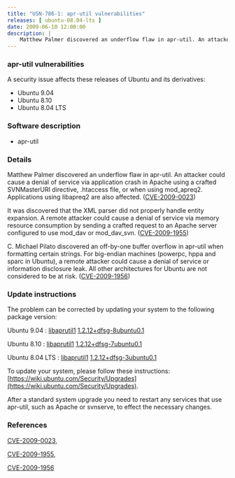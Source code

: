 ```yaml
---
title: "USN-786-1: apr-util vulnerabilities"
releases: [ ubuntu-08.04-lts ]
date: 2009-06-10 12:00:00
description: |
    Matthew Palmer discovered an underflow flaw in apr-util. An attacker could cause a denial of service via application crash in Apache using a crafted SVNMasterURI directive, .htaccess file, or when using mod_apreq2. Applications using libapreq2 are also affected. ([CVE-2009-0023](http://people.ubuntu.com/~ubuntu-security/cve/CVE-2009-0023))
--- 
```

 
### apr-util vulnerabilities

A security issue affects these releases of Ubuntu and its derivatives:

* Ubuntu 9.04
* Ubuntu 8.10
* Ubuntu 8.04 LTS

### Software description

* apr-util 

### Details

Matthew Palmer discovered an underflow flaw in apr-util. An attacker could cause a denial of service via application crash in Apache using a crafted SVNMasterURI directive, .htaccess file, or when using mod_apreq2. Applications using libapreq2 are also affected. ([CVE-2009-0023](http://people.ubuntu.com/~ubuntu-security/cve/CVE-2009-0023))

It was discovered that the XML parser did not properly handle entity expansion. A remote attacker could cause a denial of service via memory resource consumption by sending a crafted request to an Apache server configured to use mod_dav or mod_dav_svn. ([CVE-2009-1955](http://people.ubuntu.com/~ubuntu-security/cve/CVE-2009-1955))

C. Michael Pilato discovered an off-by-one buffer overflow in apr-util when formatting certain strings. For big-endian machines (powerpc, hppa and sparc in Ubuntu), a remote attacker could cause a denial of service or information disclosure leak. All other architectures for Ubuntu are not considered to be at risk. ([CVE-2009-1956](http://people.ubuntu.com/~ubuntu-security/cve/CVE-2009-1956)) 

### Update instructions

The problem can be corrected by updating your system to the following package version:

Ubuntu 9.04
 : [libaprutil1](https://launchpad.net/ubuntu/+source/apr-util) <span> [1.2.12+dfsg-8ubuntu0.1](https://launchpad.net/ubuntu/+source/apr-util/1.2.12+dfsg-8ubuntu0.1) </span> 

Ubuntu 8.10
 : [libaprutil1](https://launchpad.net/ubuntu/+source/apr-util) <span> [1.2.12+dfsg-7ubuntu0.1](https://launchpad.net/ubuntu/+source/apr-util/1.2.12+dfsg-7ubuntu0.1) </span> 

Ubuntu 8.04 LTS
 : [libaprutil1](https://launchpad.net/ubuntu/+source/apr-util) <span> [1.2.12+dfsg-3ubuntu0.1](https://launchpad.net/ubuntu/+source/apr-util/1.2.12+dfsg-3ubuntu0.1) </span> 

To update your system, please follow these instructions: [https://wiki.ubuntu.com/Security/Upgrades](https://wiki.ubuntu.com/Security/Upgrades).

After a standard system upgrade you need to restart any services that use apr-util, such as Apache or svnserve, to effect the necessary changes. 

### References

 [CVE-2009-0023](http://people.ubuntu.com/~ubuntu-security/cve/CVE-2009-0023), 

 [CVE-2009-1955](http://people.ubuntu.com/~ubuntu-security/cve/CVE-2009-1955), 

 [CVE-2009-1956](http://people.ubuntu.com/~ubuntu-security/cve/CVE-2009-1956)
 
